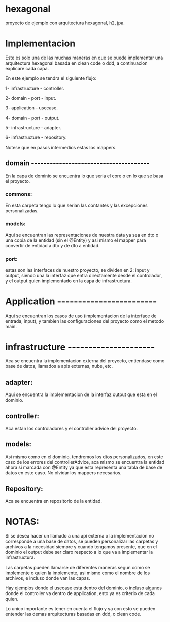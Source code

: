 # hexagonal
proyecto de ejemplo con arquitectura hexagonal, h2, jpa.

# Implementacion
Este es solo una de las muchas maneras en que se 
puede implementar una arquitectura hexagonal basada 
en clean code o ddd, a continuacion explicare cada capa.

En este ejemplo se tendra el siguiente flujo:

1- infrastructure - controller.

2- domain - port - input.

3- application - usecase.

4- domain - port - output.

5- infrastructure - adapter.

6- infrastructure - repository.

Notese que en pasos intermedios estas los mappers.

## domain --------------------------------------
En la capa de dominio se encuentra lo que seria el 
core o en lo que se basa el proyecto.

### commons:
En esta carpeta tengo lo que serian las contantes
y las excepciones personalizadas.
### models:
Aqui se encuentran las representaciones de nuestra data
ya sea en dto o una copia de la entidad (sin el @Entity)
y asi mismo el mapper para convertir de entidad a dto y de dto a entidad.
### port:
estas son las interfaces de nuestro proyecto, se dividen en
2: input y output, siendo una la interfaz que entra directamente
desde el controlador, y el output quien implementado
en la capa de infrastructura.

# Application ------------------------
Aqui se encuentran los casos de uso (implementacion de la
interface de entrada, input), y tambien las configuraciones del proyecto como
el metodo main.

# infrastructure ---------------------
Aca se encuentra la implementacion externa del proyecto, entiendase
como base de datos, llamados a apis externas, nube, etc.

## adapter:
Aqui se encuentra la implementacion de la interfaz output que 
esta en el dominio.
## controller:
Aca estan los controladores y el controller advice del proyecto.
## models:
Asi mismo como en el dominio, tendremos los dtos personalizados,
en este caso de los errores del controllerAdvice, aca
mismo se encuentra la entidad ahora si marcada con @Entity
ya que esta representa una tabla de base de datos en este caso.
No olvidar los mappers necesarios.
## Repository:
Aca se encuentra en repositorio de la entidad.

# NOTAS:
Si se desea hacer un llamado a una api externa o la
implementacion no corresponde a una base de datos, se
pueden personalizar las carpetas y archivos a la necesidad
siempre y cuando tengamos presente, que en el dominio
el output debe ser claro respecto a lo que va a implementar
la infrastructura.

Las carpetas pueden llamarse de diferentes maneras segun como se implemente
o quien la implemente, asi mismo como el nombre de los archivos, e incluso
donde van las capas.

Hay ejemplos donde el usecase esta dentro del dominio, o incluso algunos
donde el controller va dentro de application, esto ya es criterio
de cada quien.

Lo unico importante es tener en cuenta el flujo y ya con esto
se pueden entender las demas arquitecturas basadas en ddd, o clean code.